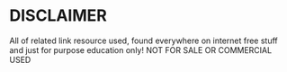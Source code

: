 DISCLAIMER
==



All of related link resource used, found everywhere on internet free stuff and just for purpose education only! NOT FOR SALE OR COMMERCIAL USED
